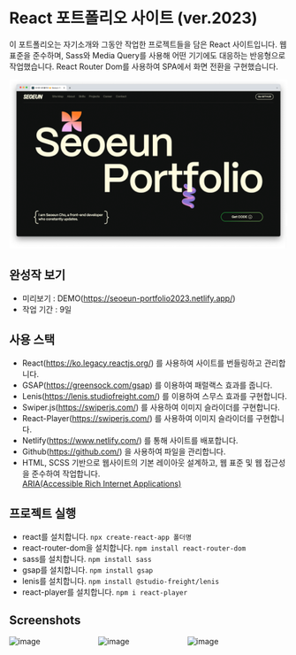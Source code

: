 # React 포트폴리오 사이트 (ver.2023)

이 포트폴리오는 자기소개와 그동안 작업한 프로젝트들을 담은 React 사이트입니다.
웹표준을 준수하며, Sass와 Media Query를 사용해 어떤 기기에도 대응하는 반응형으로 작업했습니다.
React Router Dom를 사용하여 SPA에서 화면 전환을 구현했습니다.

![image](https://github.com/SeoeunCho/Portfolio2023/blob/main/src/assets/img/screenshot/portfolio2023-web01.png?raw=true)

## 완성작 보기 
- 미리보기 : DEMO(https://seoeun-portfolio2023.netlify.app/)
- 작업 기간 : 9일

## 사용 스택
- React(https://ko.legacy.reactjs.org/) 를 사용하여 사이트를 번들링하고 관리합니다.
- GSAP(https://greensock.com/gsap) 를 이용하여 패럴랙스 효과를 줍니다.
- Lenis(https://lenis.studiofreight.com/) 를 이용하여 스무스 효과를 구현합니다.
- Swiper.js(https://swiperjs.com/) 를 사용하여 이미지 슬라이더를 구현합니다.
- React-Player(https://swiperjs.com/) 를 사용하여 이미지 슬라이더를 구현합니다.
- Netlify(https://www.netlify.com/) 를 통해 사이트를 배포합니다.
- Github(https://github.com/) 을 사용하여 파일을 관리합니다.
- HTML, SCSS 기반으로 웹사이트의 기본 레이아웃 설계하고, 웹 표준 및 웹 접근성을 준수하여 작업합니다. <br />
  [ARIA(Accessible Rich Internet Applications)](https://developer.mozilla.org/en-US/docs/Web/Accessibility/ARIA/Roles)

## 프로젝트 실행
- react를 설치합니다. `npx create-react-app 폴더명`
- react-router-dom을 설치합니다. `npm install react-router-dom`
- sass를 설치합니다. `npm install sass`
- gsap를 설치합니다. `npm install gsap`
- lenis를 설치합니다. `npm install @studio-freight/lenis`
- react-player를 설치합니다. `npm i react-player`

## Screenshots
<div style="display: flex;">
  <img src="https://github.com/SeoeunCho/Portfolio2023/blob/main/src/assets/img/scrrenshot/portfolio2023-mobile01.png" alt="image" width="32%" height="auto">
  <img src="https://github.com/SeoeunCho/Portfolio2023/blob/main/src/assets/img/scrrenshot/portfolio2023-mobile02.png" alt="image" width="32%" height="auto">
  <img src="https://github.com/SeoeunCho/Portfolio2023/blob/main/src/assets/img/scrrenshot/portfolio2023-mobile03.png" alt="image" width="32%" height="auto">
</div>